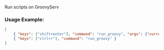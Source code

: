 Run scripts on GroovyServ

### Usage Example:

```json
[
	{ "keys": ["shift+enter"], "command": "run_groovy", "args": {"current": true} },
	{ "keys": ["ctrl+r"], "command": "run_groovy" }
]
```
